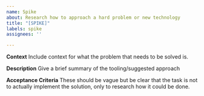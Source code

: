 ```yaml
---
name: Spike
about: Research how to approach a hard problem or new technology
title: "[SPIKE]"
labels: spike
assignees: ''

---
```


**Context**
Include context for what the problem that needs to be solved is.

**Description**
Give a brief summary of the tooling/suggested approach

**Acceptance Criteria**
These should be vague but be clear that the task is not to actually implement the solution, only to research how it could be done.
